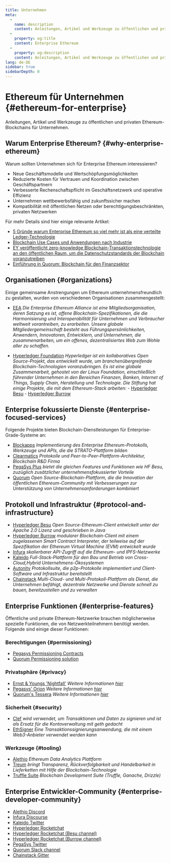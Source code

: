 ```yaml
---
title: Unternehmen
meta:
  - 
    name: description
    content: Anleitungen, Artikel und Werkzeuge zu öffentlichen und privaten Ethereum-Blockchains für Unternehmen
  - 
    property: og:title
    content: Enterprise Ethereum
  - 
    property: og:description
    content: Anleitungen, Artikel und Werkzeuge zu öffentlichen und privaten Ethereum-Blockchains für Unternehmen
lang: de-DE
sidebar: true
sidebarDepth: 0
---
```


# Ethereum für Unternehmen {#ethereum-for-enterprise}

<div class="featured">Anleitungen, Artikel und Werkzeuge zu öffentlichen und privaten Ethereum-Blockchains für Unternehmen.</div>

## Warum Enterprise Ethereum? {#why-enterprise-ethereum}

Warum sollten Unternehmen sich für Enterprise Ethereum interessieren?

- Neue Geschäftsmodelle und Wertschöpfungsmöglichkeiten
- Reduzierte Kosten für Vertrauen und Koordination zwischen Geschäftspartnern
- Verbesserte Rechenschaftspflicht im Geschäftsnetzwerk und operative Effizienz
- Unternehmen wettbewerbsfähig und zukunftssicher machen
- Kompatibilität mit öffentlichen Netzen oder berechtigungsbeschränkten, privaten Netzwerken

Für mehr Details sind hier einige relevante Artikel:

- [5 Gründe warum Enterprise Ethereum so viel mehr ist als eine verteilte Ledger-Technologie](https://media.consensys.net/5-reasons-why-enterprise-ethereum-is-so-much-more-than-a-distributed-ledger-technology-c9a89db82cb5)
- [Blockchain Use Cases und Anwendungen nach Industrie](https://media.consensys.net/enterprise-ethereum-blockchain-use-cases-and-applications-by-industry-3914d1210049)
- [EY veröffentlicht zero-knowledge Blockchain-Transaktionstechnologie an den öffentlichen Raum, um die Datenschutzstandards der Blockchain voranzutreiben](https://www.ey.com/en_gl/news/2019/04/ey-releases-zero-knowledge-proof-blockchain-transaction-technology-to-the-public-domain-to-advance-blockchain-privacy-standards)
- [Einführung in Quorum: Blockchain für den Finanzsektor](https://medium.com/blockchain-at-berkeley/introduction-to-quorum-blockchain-for-the-financial-sector-58813f84e88c)

## Organisationen {#organizations}

Einige gemeinsame Anstrengungen um Ethereum unternehmensfreundlich zu gestalten, wurden von verschiedenen Organisationen zusammengestellt:

- [EEA](https://entethalliance.org/) _Die Enterprise Ethereum Alliance ist eine Mitgliedsorganisation, deren Satzung es ist, offene  Blockchain-Spezifikationen, die die Harmonisierung und Interoperabilität für Unternehmen und Verbraucher weltweit vorantreiben, zu erarbeiten. Unsere globale Mitgliedergemeinschaft besteht aus Führungspersönlichkeiten, Anwendern, Innovatoren, Entwicklern, und Unternehmen, die zusammenarbeiten, um ein offenes, dezentralisiertes Web zum Wohle aller zu schaffen._

- [Hyperledger Foundation](https://hyperledger.org) _Hyperledger ist ein kollaboratives Open Source-Projekt, das entwickelt wurde, um branchenübergreifende Blockchain-Technologien voranzubringen. Es ist eine globale Zusammenarbeit, gehostet von der Linux Foundation, einschließlich führender Unternehmen in den Bereichen Finanzen, Banken, Internet of Things, Supply Chain, Herstellung und Technologie._ _Die Stiftung hat einige Projekte, die mit dem Ethereum-Stack arbeiten:_ - [Hyperledger Besu](https://www.hyperledger.org/blog/2019/08/29/announcing-hyperledger-besu) - [Hyperledger Burrow](https://www.hyperledger.org/projects/hyperledger-burrow)

## Enterprise fokussierte Dienste {#enterprise-focused-services}

Folgende Projekte bieten Blockchain-Dienstleistungen für Enterprise-Grade-Systeme an:

- [Blockapps](https://blockapps.net/) _Implementierung des Enterprise Ethereum-Protokolls, Werkzeuge und APIs, die die STRATO-Plattform bilden_
- [Clearmatics](https://www.clearmatics.com/about) _Protokolle und Peer-to-Peer-Plattform-Architektur, Blockchain R&D Firma_
- [PegaSys Plus](https://pegasys.tech/enterprise/) _bietet die gleichen Features und Funktionen wie HF Besu, zuzüglich zusätzlicher unternehmensfokussierter Vorteile_
- [Quorum](https://www.goquorum.com/) _Open Source-Blockchain-Plattform, die die Innovation der öffentlichen Ethereum-Community mit Verbesserungen zur Unterstützung von Unternehmensanforderungen kombiniert_

## Protokoll und Infrastruktur {#protocol-and-infrastructure}

- [Hyperledger Besu](https://www.hyperledger.org/projects/besu) _Open Source-Ethereum-Client entwickelt unter der Apache 2.0 Lizenz und geschrieben in Java_
- [Hyperledger Burrow](https://www.hyperledger.org/projects/hyperledger-burrow) _modularer Blockchain-Client mit einem zugelassenen Smart Contract Interpreter, der teilweise auf der Spezifikation der Ethereum Virtual Machine (EVM) entwickelt wurde_
- [Infura](https://infura.io/) _skalierbarer API-Zugriff auf die Ethereum- und IPFS-Netzwerke_
- [Kaleido](https://kaleido.io/) _Full-Stack-Plattform für den Bau und Betrieb von Cross-Cloud,Hybrid Unternehmens-Ökosystemen_
- [Autonity](https://www.clearmatics.com/about/) _Protokollsuite, die p2p-Protokolle implementiert und Client-Software und Infrastruktur bereitstellt_
- [Chainstack](https://chainstack.com/) _Multi-Cloud- und Multi-Protokoll-Plattform als Dienst, die Unternehmen befähigt, dezentrale Netzwerke und Dienste schnell zu bauen, bereitzustellen und zu verwalten_

## Enterprise Funktionen {#enterprise-features}

Öffentliche und private Ethereum-Netzwerke brauchen möglicherweise spezielle Funktionen, die von Netzwerkteilnehmern benötigt werden. Folgende sind einige dieser Funktionen:

### Berechtigungen {#permissioning}

- [Pegasys Permissioning Contracts](https://github.com/PegaSysEng/permissioning-smart-contracts)
- [Quorum Permissioning solution](https://github.com/jpmorganchase/quorum/wiki/Security)

### Privatsphäre {#privacy}

- [Ernst & Youngs 'Nightfall'](https://github.com/EYBlockchain/nightfall) _Weitere Informationen [hier](https://bravenewcoin.com/insights/ernst-and-young-rolls-out-'nightfall-to-enable-private-transactions-on)_
- [Pegasys' Orion](https://docs.pantheon.pegasys.tech/en/stable/Concepts/Privacy/Privacy-Overview/) _Weitere Informationen [hier](https://pegasys.tech/privacy-in-pantheon-how-it-works-and-why-your-enterprise-should-care/)_
- [Quorum's Tessera](https://docs.goquorum.com/en/latest/Privacy/Tessera/Tessera/) _Weitere Informationen [hier](https://github.com/jpmorganchase/tessera/wiki/How-Tessera-works)_

### Sicherheit {#security}

- [Clef](https://geth.ethereum.org/clef/Overview) _wird verwendet, um Transaktionen und Daten zu signieren und ist als Ersatz für die Kontoverwaltung mit geth gedacht_
- [EthSigner](https://gitter.im/PegaSysEng/EthSigner) _Eine Transaktionssignierungsanwendung, die mit einem Web3-Anbieter verwendet werden kann_

### Werkzeuge {#tooling}

- [Alethio](https://aleth.io/) _Ethereum Data Analytics Plattform_
- [Treum](https://treum.io/) _bringt Transparenz, Rückverfolgbarkeit und Handelbarkeit in Lieferketten mit Hilfe der Blockchain-Technologie_
- [Truffle Suite](https://trufflesuite.com) _Blockchain Development Suite (Truffle, Ganache, Drizzle)_

## Enterprise Entwickler-Community {#enterprise-developer-community}

- [Alethio Discord](https://discord.gg/d2t8NuU)
- [Infura Discourse](https://community.infura.io/)
- [Kaleido Twitter](https://twitter.com/Kaleido_io)
- [Hyperledger Rocketchat](https://chat.hyperledger.org/)
- [Hyperledger Rocketchat (Besu channel)](https://chat.hyperledger.org/channel/besu)
- [Hyperledger Rocketchat (Burrow channel)](https://chat.hyperledger.org/channel/burrow)
- [PegaSys Twitter](https://twitter.com/Kaleido_io)
- [Quorum Slack channel](http://bit.ly/quorum-slack)
- [Chainstack Gitter](https://gitter.im/chainstack/Lobby)
